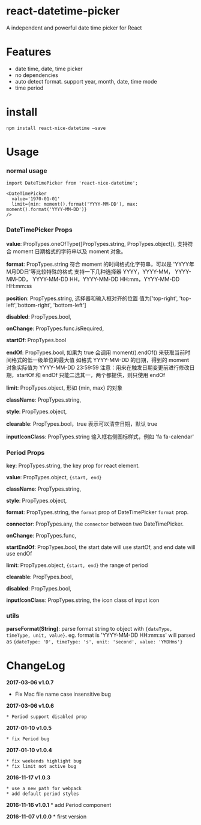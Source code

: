 # react-datetime-picker
A independent and powerful date time picker for React

# Features

* date time, date, time picker
* no dependencies
* auto detect format. support year, month, date, time mode
* time period


# install

`npm install react-nice-datetime —save`

# Usage

### normal usage

```
import DateTimePicker from 'react-nice-datetime';

<DateTimePicker
  value='1970-01-01'
  limit={min: moment().format('YYYY-MM-DD'), max: moment().format('YYYY-MM-DD')}
/>
```

### DateTimePicker Props

**value**: PropTypes.oneOfType([PropTypes.string, PropTypes.object]),
支持符合 moment 日期格式的字符串以及 moment 对象。

**format**: PropTypes.string
符合 moment 的时间格式化字符串，可以是 'YYYY年M月DD日'等比较特殊的格式
支持一下几种选择器 YYYY，YYYY-MM， YYYY-MM-DD， YYYY-MM-DD HH，YYYY-MM-DD HH:mm，YYYY-MM-DD HH:mm:ss


**position**: PropTypes.string,
选择器和输入框对齐的位置
值为['top-right', 'top-left','bottom-right', 'bottom-left']

**disabled**: PropTypes.bool,

**onChange**: PropTypes.func.isRequired,

**startOf**: PropTypes.bool

**endOf**: PropTypes.bool, 如果为 true 会调用 moment().endOf() 来获取当前时间格式的低一级单位的最大值
如格式 YYYY-MM-DD 的日期，得到的 moment 对象实际值为 YYYY-MM-DD 23:59:59
注意：用来在触发日期变更前进行修改日期，startOf 和 endOf 只能二选其一，两个都提供，则只使用 endOf

**limit**: PropTypes.object, 形如 {min, max} 的对象

**className**: PropTypes.string,

**style**: PropTypes.object,

**clearable**: PropTypes.bool，true 表示可以清空日期，默认 true

**inputIconClass**: PropTypes.string
输入框右侧图标样式，例如 'fa fa-calendar'


### Period Props

**key**: PropTypes.string, the key prop for react element.

**value**: PropTypes.object, `{start, end}`

**className**: PropTypes.string,

**style**: PropTypes.object,

**format**: PropTypes.string, the `format` prop of DateTimePicker `format` prop.

**connector**: PropTypes.any, the `connector` between two DateTimePicker.

**onChange**: PropTypes.func,

**startEndOf**: PropTypes.bool, the start date will use startOf, and end date will use endOf

**limit**: PropTypes.object, `{start, end}` the range of period

**clearable**: PropTypes.bool,

**disabled**: PropTypes.bool,

**inputIconClass**: PropTypes.string, the icon class of input icon


### utils

**parseFormat(String)**: parse format string to object with `{dateType, timeType, unit, value}`.
eg. format is 'YYYY-MM-DD HH:mm:ss' will parsed as `{dateType: 'D', timeType: 's', unit: 'second', value: 'YMDHms'}`

# ChangeLog

**2017-03-06 v1.0.7**

   * Fix Mac file name case insensitive bug

**2017-03-06 v1.0.6**

    * Period support disabled prop

**2017-01-10 v1.0.5**

    * fix Period bug

**2017-01-10 v1.0.4**

    * fix weekends highlight bug
    * fix limit not active bug

**2016-11-17 v1.0.3**

    * use a new path for webpack
    * add default period styles

**2016-11-16 v1.0.1**
    * add Period component

**2016-11-07 v1.0.0**
    * first version
